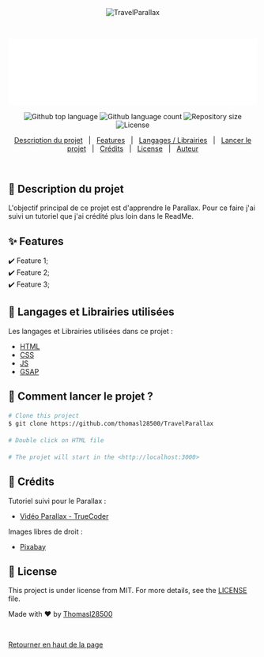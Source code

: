 <div align="center" id="top"> 
  <img src="./.github/app.gif" alt="TravelParallax" />

  &#xa0;

  <!-- <a href="https://TravelParallax.netlify.app">Demo</a> -->
</div>

<img src="img/logo.png" alt="logo" align="center">

<p align="center">
  <img alt="Github top language" src="https://img.shields.io/github/languages/top/thomasl28500/TravelParallax?color=56BEB8">

  <img alt="Github language count" src="https://img.shields.io/github/languages/count/thomasl28500/TravelParallax?color=56BEB8">

  <img alt="Repository size" src="https://img.shields.io/github/repo-size/thomasl28500/TravelParallax?color=56BEB8">

  <img alt="License" src="https://img.shields.io/github/license/thomasl28500/TravelParallax?color=56BEB8">

  <!-- <img alt="Github issues" src="https://img.shields.io/github/issues/thomasl28500/TravelParallax?color=56BEB8" /> -->

  <!-- <img alt="Github forks" src="https://img.shields.io/github/forks/thomasl28500/TravelParallax?color=56BEB8" /> -->

  <!-- <img alt="Github stars" src="https://img.shields.io/github/stars/thomasl28500/TravelParallax?color=56BEB8" /> -->
</p>

<!-- Status -->

<!-- <h4 align="center"> 
	🚧  TravelParallax 🚀 Under construction...  🚧
</h4> 

<hr> -->

<p align="center">
  <a href="#dart-Description-du-projet">Description du projet</a> &#xa0; | &#xa0; 
  <a href="#sparkles-features">Features</a> &#xa0; | &#xa0;
  <a href="#rocket-Langages-et-Librairies-utilisées">Langages / Librairies</a> &#xa0; | &#xa0;
  <a href="#checkered_flag-Comment-lancer-le-projet-?">Lancer le projet</a> &#xa0; | &#xa0;
    <a href="#rocket-Crédits">Crédits</a> &#xa0; | &#xa0;
  <a href="#memo-license">License</a> &#xa0; | &#xa0;
  <a href="https://github.com/thomasl28500" target="_blank">Auteur</a>
</p>

<br>

## :dart: Description du projet ##

L'objectif principal de ce projet est d'apprendre le Parallax. Pour ce faire j'ai suivi un tutoriel que j'ai crédité plus loin dans le ReadMe.

## :sparkles: Features ##

:heavy_check_mark: Feature 1;\
:heavy_check_mark: Feature 2;\
:heavy_check_mark: Feature 3;

## :rocket: Langages et Librairies utilisées ##

Les langages et Librairies utilisées dans ce projet :

- [HTML](https://developer.mozilla.org/fr/docs/Web/HTML)
- [CSS](https://developer.mozilla.org/fr/docs/Web/CSS)
- [JS](https://developer.mozilla.org/fr/docs/Web/JavaScript)
- [GSAP](https://gsap.com/)

## :checkered_flag: Comment lancer le projet ? ##

```bash
# Clone this project
$ git clone https://github.com/thomasl28500/TravelParallax

# Double click on HTML file

# The projet will start in the <http://localhost:3000>
```

## :rocket: Crédits ##

Tutoriel suivi pour le Parallax :

- [Vidéo Parallax - TrueCoder](https://www.youtube.com/watch?v=Yo3j_Dx4u7c&ab_channel=TrueCoder)

Images libres de droit :

- [Pixabay](https://pixabay.com/fr/)

## :memo: License ##

This project is under license from MIT. For more details, see the [LICENSE](LICENSE.md) file.


Made with :heart: by <a href="https://github.com/thomasl28500" target="_blank">Thomasl28500</a>

&#xa0;

<a href="#top">Retourner en haut de la page</a>
